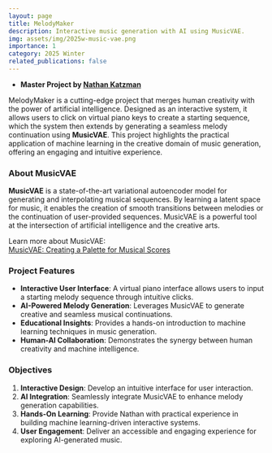 ```yaml
---
layout: page
title: MelodyMaker
description: Interactive music generation with AI using MusicVAE.
img: assets/img/2025w-music-vae.png
importance: 1
category: 2025 Winter
related_publications: false
---
```

- **Master Project by [Nathan Katzman](../_pages/about_nathan-katzman.md)**

MelodyMaker is a cutting-edge project that merges human creativity with the power of artificial intelligence. Designed as an interactive system, it allows users to click on virtual piano keys to create a starting sequence, which the system then extends by generating a seamless melody continuation using **MusicVAE**. This project highlights the practical application of machine learning in the creative domain of music generation, offering an engaging and intuitive experience.

### About MusicVAE

**MusicVAE** is a state-of-the-art variational autoencoder model for generating and interpolating musical sequences. By learning a latent space for music, it enables the creation of smooth transitions between melodies or the continuation of user-provided sequences. MusicVAE is a powerful tool at the intersection of artificial intelligence and the creative arts.

Learn more about MusicVAE:  
[MusicVAE: Creating a Palette for Musical Scores](https://magenta.tensorflow.org/music-vae)

### Project Features

- **Interactive User Interface**: A virtual piano interface allows users to input a starting melody sequence through intuitive clicks.
- **AI-Powered Melody Generation**: Leverages MusicVAE to generate creative and seamless musical continuations.
- **Educational Insights**: Provides a hands-on introduction to machine learning techniques in music generation.
- **Human-AI Collaboration**: Demonstrates the synergy between human creativity and machine intelligence.

### Objectives

1. **Interactive Design**: Develop an intuitive interface for user interaction.
2. **AI Integration**: Seamlessly integrate MusicVAE to enhance melody generation capabilities.
3. **Hands-On Learning**: Provide Nathan with practical experience in building machine learning-driven interactive systems.
4. **User Engagement**: Deliver an accessible and engaging experience for exploring AI-generated music.
